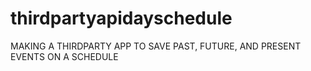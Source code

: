 # thirdpartyapidayschedule
MAKING A THIRDPARTY APP TO SAVE PAST, FUTURE, AND PRESENT EVENTS ON A SCHEDULE 